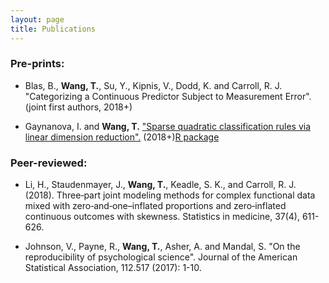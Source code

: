 ```yaml
---
layout: page
title: Publications
---
```

### Pre-prints:
- Blas, B., **Wang, T.**, Su, Y., Kipnis, V., Dodd, K. and Carroll, R. J. "Categorizing a Continuous Predictor Subject to Measurement Error". (joint first authors, 2018+)

- Gaynanova, I. and **Wang, T.** ["Sparse quadratic classification rules via linear dimension reduction".](https://arxiv.org/abs/1711.04817) (2018+)[R package](https://cran.r-project.org/web/packages/DAP/index.html)

### Peer-reviewed:

- Li, H., Staudenmayer, J., **Wang, T.**, Keadle, S. K., and Carroll, R. J. (2018). Three‐part joint modeling methods for complex functional data mixed with zero‐and‐one–inflated proportions and zero‐inflated continuous outcomes with skewness. Statistics in medicine, 37(4), 611-626.

- Johnson, V., Payne, R., **Wang, T.**, Asher, A. and Mandal, S.
"On the reproducibility of psychological science". Journal of the American Statistical Association, 112.517 (2017): 1-10.

